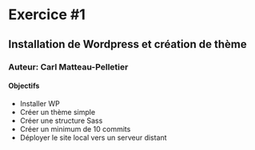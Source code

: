 # Exercice #1
## Installation de Wordpress et création de thème
### Auteur: Carl Matteau-Pelletier
#### Objectifs
- Installer WP
- Créer un thème simple
- Créer une structure Sass
- Créer un minimum de 10 commits
- Déployer le site local vers un serveur distant